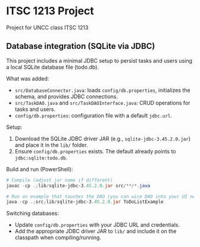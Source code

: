 # ITSC 1213 Project
 Project for UNCC class ITSC 1213

## Database integration (SQLite via JDBC)

This project includes a minimal JDBC setup to persist tasks and users using a local SQLite database file (todo.db).

What was added:
- `src/DatabaseConnector.java`: loads `config/db.properties`, initializes the schema, and provides JDBC connections.
- `src/TaskDAO.java` and `src/TaskDAOInterface.java`: CRUD operations for tasks and users.
- `config/db.properties`: configuration file with a default `jdbc.url`.

Setup:
1. Download the SQLite JDBC driver JAR (e.g., `sqlite-jdbc-3.45.2.0.jar`) and place it in the `lib/` folder.
2. Ensure `config/db.properties` exists. The default already points to `jdbc:sqlite:todo.db`.

Build and run (PowerShell):
```powershell
# Compile (adjust jar name if different)
javac -cp .;lib/sqlite-jdbc-3.45.2.0.jar src/**/*.java

# Run an example that touches the DAO (you can wire DAO into your UI next)
java -cp .;src;lib/sqlite-jdbc-3.45.2.0.jar ToDoListExample
```

Switching databases:
- Update `config/db.properties` with your JDBC URL and credentials.
- Add the appropriate JDBC driver JAR to `lib/` and include it on the classpath when compiling/running.
